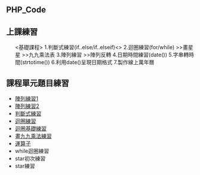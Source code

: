 ## PHP_Code 
## 上課練習

<ul>
<基礎課程>
1.判斷式練習(if..else/if..elseif)<>
2.迴圈練習(for/while)
>>畫星星
>>九九乘法表
3.陣列練習
>>陣列反轉
4.日期時間練習(date())
5.字串轉時間(strtotime())
6.利用date()呈現日期格式
7.製作線上萬年曆

</ul>


## 課程單元題目練習
<ul>
    <li><a href="array01.php">陣列練習1</a></li>
    <li><a href="array02.php">陣列練習2</a></li>
    <li><a href="flow.php">判斷式練習</a></li>
    <li><a href="for.php">迴圈練習</a></li>
    <li><a href="loop.php">迴圈基礎練習</a></li>
    <li><a href="nine.php">畫九九乘法練習</a></li>
    <li><a href="operator.php">運算子</a></li>
    <li><a href="while.php"></a>while迴圈練習</li>
    <li><a href="star.php"></a>star初次練習</li>
    <li><a href="star_update.php"></a>star練習</li>
</ul>
